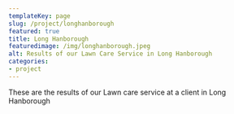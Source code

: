 ```yaml
---
templateKey: page
slug: /project/longhanborough
featured: true
title: Long Hanborough
featuredimage: /img/longhanborough.jpeg
alt: Results of our Lawn Care Service in Long Hanborough
categories:
- project
---
```

These are the results of our Lawn care service at a client in Long Hanborough


